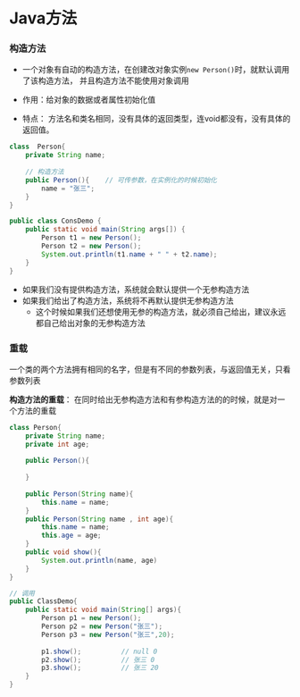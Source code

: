 # Java方法

### 构造方法
* 一个对象有自动的构造方法，在创建改对象实例`new Person()`时，就默认调用了该构造方法， 并且构造方法不能使用对象调用

* 作用：给对象的数据或者属性初始化值
* 特点： 方法名和类名相同，没有具体的返回类型，连void都没有，没有具体的返回值。

```java
class  Person{
    private String name;
    
    // 构造方法
    public Person(){    // 可传参数，在实例化的时候初始化
        name = "张三";
    }
}
```

```java
public class ConsDemo { 
    public static void main(String args[]) { 
        Person t1 = new Person(); 
        Person t2 = new Person(); 
        System.out.println(t1.name + " " + t2.name); 
    } 
}
```
* 如果我们没有提供构造方法，系统就会默认提供一个无参构造方法
* 如果我们给出了构造方法，系统将不再默认提供无参构造方法
  * 这个时候如果我们还想使用无参的构造方法，就必须自己给出，建议永远都自己给出对象的无参构造方法


### 重载
一个类的两个方法拥有相同的名字，但是有不同的参数列表，与返回值无关，只看参数列表

**构造方法的重载**： 在同时给出无参构造方法和有参构造方法的的时候，就是对一个方法的重载

```java
class Person{
    private String name; 
    private int age;
    
    public Person(){
        
    }
    
    public Person(String name){
        this.name = name;
    }
    public Person(String name , int age){
        this.name = name;
        this.age = age;
    }
    public void show(){
        System.out.println(name, age)
    }
}

// 调用
public ClassDemo{
    public static void main(String[] args){
        Person p1 = new Person();
        Person p2 = new Person("张三");
        Person p3 = new Person("张三",20);
        
        p1.show();          // null 0 
        p2.show();          // 张三 0
        p3.show();          // 张三 20
    }
}

```
